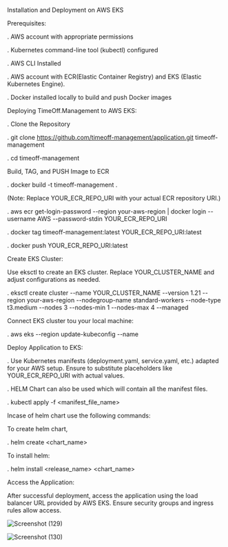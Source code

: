 Installation and Deployment on AWS EKS

Prerequisites:

. AWS account with appropriate permissions

. Kubernetes command-line tool (kubectl) configured

. AWS CLI Installed

. AWS account with ECR(Elastic Container Registry) and EKS (Elastic Kubernetes Engine). 

. Docker installed locally to build and push Docker images

Deploying TimeOff.Management to AWS EKS:

. Clone the Repository

. git clone https://github.com/timeoff-management/application.git timeoff-management

. cd timeoff-management

Build, TAG, and PUSH Image to ECR

. docker build -t timeoff-management .

(Note: Replace YOUR_ECR_REPO_URI with your actual ECR repository URI.)

. aws ecr get-login-password --region your-aws-region | docker login --username AWS --password-stdin YOUR_ECR_REPO_URI

. docker tag timeoff-management:latest YOUR_ECR_REPO_URI:latest

. docker push YOUR_ECR_REPO_URI:latest


Create EKS Cluster:

Use eksctl to create an EKS cluster. Replace YOUR_CLUSTER_NAME and adjust configurations as needed.

. eksctl create cluster --name YOUR_CLUSTER_NAME --version 1.21 --region your-aws-region --nodegroup-name standard-workers --node-type t3.medium --nodes 3 --nodes-min 1 --nodes-max 4 --managed

Connect EKS cluster tou your local machine:

. aws eks --region <region> update-kubeconfig --name <cluster-name>

Deploy Application to EKS:

. Use Kubernetes manifests (deployment.yaml, service.yaml, etc.) adapted for your AWS setup. Ensure to substitute placeholders like YOUR_ECR_REPO_URI with actual values.

. HELM Chart can also be used which will contain all the manifest files.

. kubectl apply -f <manifest_file_name>

Incase of helm chart use the following commands:

To create helm chart,

. helm create <chart_name>

To install helm:

. helm install <release_name> <chart_name>

Access the Application:

After successful deployment, access the application using the load balancer URL provided by AWS EKS. Ensure security groups and ingress rules allow access.


![Screenshot (129)](https://github.com/user-attachments/assets/3fe00be1-d75c-4895-a6eb-abd664cdcebb)

![Screenshot (130)](https://github.com/user-attachments/assets/4bb3e64b-d3b9-4a15-a2ff-6792806cc06d)

